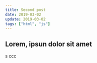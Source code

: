 ```yaml
---
title: Second post
date: 2019-03-02
update: 2019-03-02
tags: ["html", "js"]
---
```


## Lorem, ipsun dolor sit amet
s
ccc
